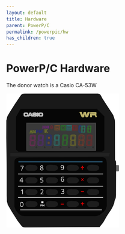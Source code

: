 ```yaml
---
layout: default
title: Hardware
parent: PowerP/C
permalink: /powerpic/hw
has_children: true
---
```


# PowerP/C Hardware

The donor watch is a Casio CA-53W

<img src="/powerpic/docs/watchface.svg" width=300em>